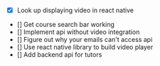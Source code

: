 - [x] Look up displaying video in react native
- [] Get course search bar working
- [] Implement api without video integration
- [] Figure out why your emails can't access api
- [] Use react native library to build video player
- [] Add backend api for tutors
